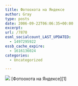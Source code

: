 ```yaml
---
title: Фотоохота на Яндексе
author: Gray
type: posts
date: 2006-09-22T06:06:35+00:00
excerpt:
url: /7870
esml_socialcount_LAST_UPDATED:
  - 1497295922
essb_cache_expire:
  - 1616136024
categories:
  - Uncategorized

---
```








<img src="https://i2.wp.com/advertising.yandex.ru/vote/img/snd2.jpg?w=740" data-recalc-dims="1" />  
[Фотоохота на Яндексе][1]

 [1]: http://advertising.yandex.ru/vote/